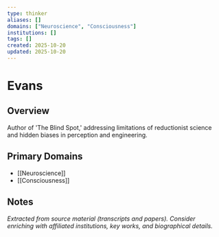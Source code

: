 ```yaml
---
type: thinker
aliases: []
domains: ["Neuroscience", "Consciousness"]
institutions: []
tags: []
created: 2025-10-20
updated: 2025-10-20
---
```


# Evans

## Overview

Author of 'The Blind Spot,' addressing limitations of reductionist science and hidden biases in perception and engineering.

## Primary Domains

- [[Neuroscience]]
- [[Consciousness]]

## Notes

*Extracted from source material (transcripts and papers). Consider enriching with affiliated institutions, key works, and biographical details.*
